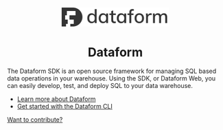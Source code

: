 <p align="center">
  <img width="250" src="/static/images/dataform_logo.svg">
</p>
<h1 align="center"> Dataform </h1>

The Dataform SDK is an open source framework for managing SQL based data operations in your warehouse.
Using the SDK, or Dataform Web, you can easily develop, test, and deploy SQL to your data warehouse.

- [Learn more about Dataform](https://dataform.co/)
- [Get started with the Dataform CLI](https://docs.dataform.co/guides/command-line-interface/)

[Want to contribute?](contributors.md)
